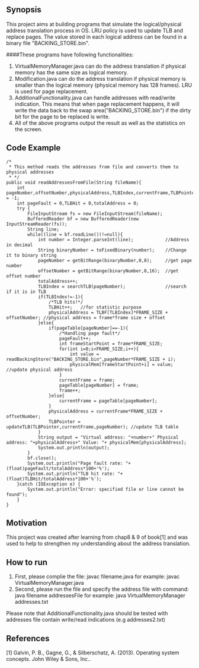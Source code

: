 ## Synopsis

This project aims at building programs that simulate the logical/physical address translation process in OS. LRU policy is used to update TLB and replace pages. The value stored in each logical address can be found in a binary file "BACKING_STORE.bin".

####These programs have following functionalities:

1. VirtualMemoryManager.java can do the address translation if physical memory has the same size as logical memory.
2. Modification.java can do the address translation if physical memory is smaller than the logical memory (physical memory has 128 frames). LRU is used for page replacement.
3. AdditionalFunctionality.java can handle addresses with read/write indication. This means that when page replacement happens, it will write the data back to the swap area("BACKING_STORE.bin") if the dirty bit for the page to be replaced is write.
4. All of the above programs output the result as well as the statistics on the screen.

## Code Example

	/*
	 * This method reads the addresses from file and converts them to physical addresses
	 * */
	public void readAddressesFromFile(String fileName){
		int pageNumber,offsetNumber,physicalAddress,TLBIndex,currentFrame,TLBPointer = -1;
		int pageFault = 0,TLBHit = 0,totalAddress = 0;
		try {
			FileInputStream fs = new FileInputStream(fileName);
			BufferedReader bf = new BufferedReader(new InputStreamReader(fs));
			String line;
			while((line = bf.readLine())!=null){
				int number = Integer.parseInt(line);			//Address in decimal
				String binaryNumber = toFixedBinary(number); 	//Change it to binary string
				pageNumber = getBitRange(binaryNumber,0,8);		//get page number
				offsetNumber = getBitRange(binaryNumber,8,16);	//get offset number
				totalAddress++;
				TLBIndex = searchTLB(pageNumber);				//search if it is in TLB
				if(TLBIndex!=-1){
					/*TLB hits!*/
					TLBHit++;	//for statistic purpose
					physicalAddress = TLBF[TLBIndex]*FRAME_SIZE + offsetNumber;	//physical address = frame*frame size + offset
				}else{
					if(pageTable[pageNumber]==-1){
						/*Handling page fault*/
						pageFault++;
						int frameStartPoint = frame*FRAME_SIZE;
						for(int i=0;i<FRAME_SIZE;i++){
							int value = readBackingStore("BACKING_STORE.bin",pageNumber*FRAME_SIZE + i);
							physicalMem[frameStartPoint+i] = value;	//update physical address
						}
						currentFrame = frame;
						pageTable[pageNumber] = frame;
						frame++;
					}else{
						currentFrame = pageTable[pageNumber];
					}
					physicalAddress = currentFrame*FRAME_SIZE + offsetNumber;
					TLBPointer = updateTLB(TLBPointer,currentFrame,pageNumber);	//update TLB table
				}
				String output = "Virtual address: "+number+" Physical address: "+physicalAddress+" Value: "+ physicalMem[physicalAddress];
				System.out.println(output);
			}
			bf.close();
			System.out.println("Page fault rate: "+(float)pageFault/totalAddress*100+'%');
			System.out.println("TLB hit rate: "+(float)TLBHit/totalAddress*100+'%');
		}catch (IOException e) {
			System.out.println("Error: specified file or line cannot be found");
		}
	}

## Motivation

This project was created after learning from chap8 & 9 of book[1] and was used to help to strengthen my understanding about the address translation.


## How to run

1. First, please complie the file:
javac filename.java
for example:
javac VirtualMemoryManager.java
2. Second, please run the file and specify the address file with command:
java filename addressesFile
for example:
java VirtualMemoryManager addresses.txt

Please note that AdditionalFunctionality.java should be tested with addresses file contain write/read indications (e.g addresses2.txt)

## References

[1] Galvin, P. B., Gagne, G., & Silberschatz, A. (2013). Operating system concepts. John Wiley & Sons, Inc..
